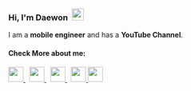 ### Hi, I'm Daewon&nbsp;&nbsp;<img src="https://raw.githubusercontent.com/MartinHeinz/MartinHeinz/master/wave.gif" width="24">

I am a <strong>mobile engineer</strong> and has a <strong>YouTube Channel</strong>.<br/>

#### Check More about me:

<a href="https://youtube.com/daewontech?sub_confirmation=1" target="_blank">
  <img src="https://cdn3.iconfinder.com/data/icons/2018-social-media-logotypes/1000/2018_social_media_popular_app_logo_youtube-512.png" width="30" height="30">
</a>
&nbsp;
<a href="https://www.linkedin.com/in/dw2kim/" target="_blank" >
  <img src="https://cdn-icons-png.flaticon.com/512/145/145807.png" width="30" height="30" >
</a>
&nbsp;
<a href="https://www.daewonkim.ca/" target="_blank">
  <img src="https://cdn-icons-png.flaticon.com/512/149/149071.png" width="30" height="30">
</a>
&nbsp;
<a href="https://www.daewonstudio.com/" target="_blank">
  <img src="https://cdn-icons-png.flaticon.com/512/831/831276.png" width="30" height="30">
</a>

<a href="https://dw2kim.medium.com/" target="_blank">
  <img src="https://www.flaticon.com/premium-icon/icons/svg/3670/3670098.svg" width="30" height="30">
</a>

